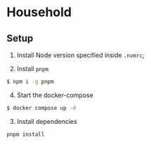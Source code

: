 # Household

## Setup

1. Install Node version specified inside `.nvmrc`;

2. Install `pnpm`

```sh
$ npm i -g pnpm
```

4. Start the docker-compose

```sh
$ docker compose up -d
```

3. Install dependencies

```sh
pnpm install
```

